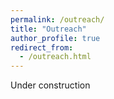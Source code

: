 ```yaml
---
permalink: /outreach/
title: "Outreach"
author_profile: true
redirect_from: 
  - /outreach.html
---
```


Under construction